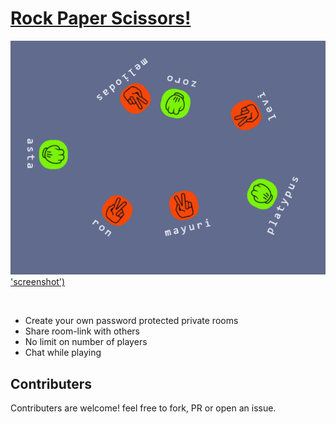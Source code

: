# [Rock Paper Scissors!](https://play-rock.cloudno.de)

[![alt text](https://github.com/nnboru/rock-paper-cutter/raw/main/ss.png) 'screenshot')](https://play-rock.cloudno.de)

<br />

- Create your own password protected private rooms
- Share room-link with others
- No limit on number of players
- Chat while playing

## Contributers
Contributers are welcome! feel free to fork, PR or open an issue.
